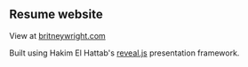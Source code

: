 ## Resume website 

View at [britneywright.com](http://britneywright.com)

Built using Hakim El Hattab's [reveal.js](https://github.com/hakimel/reveal.js/) presentation framework.
